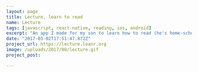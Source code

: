 ```yaml
---
layout: page
title: Lecture, learn to read
name: Lecture
tags: [javascript, react-native, reading, ios, android]
excerpt: "An app I made for my son to learn how to read (he's home-schooled)"
date: "2017-03-02T17:51:47.872Z"
project_url: https://lecture.leanr.org
image: /uploads/2017/08/lecture.gif
project_post: 

---
```




